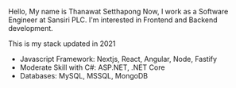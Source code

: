 Hello, My name is Thanawat Setthapong
Now, I work as a Software Engineer at Sansiri PLC.
I'm interested in Frontend and Backend development.

This is my stack updated in 2021
- Javascript Framework: Nextjs, React, Angular, Node, Fastify
- Moderate Skill with C#: ASP.NET, .NET Core
- Databases: MySQL, MSSQL, MongoDB
